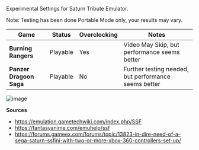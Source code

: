 Experimental Settings for Saturn Tribute Emulator.

Note: Testing has been done Portable Mode only, your results may vary.

| Game | Status | Overclocking | Notes |
| --- | --- | --- | --- |
| **Burning Rangers** | Playable | Yes | Video May Skip, but performance seems better |
| **Panzer Dragoon Saga** | Playable | No | Further testing needed, but performance seems better |

![image](https://user-images.githubusercontent.com/2754819/137221201-849009fc-6fdf-479d-89fc-45dd62dc272f.png)


**Sources**
* https://emulation.gametechwiki.com/index.php/SSF
* https://fantasyanime.com/emuhelp/ssf
* https://forums.gameex.com/forums/topic/13823-in-dire-need-of-a-sega-saturn-ssfini-with-two-or-more-xbox-360-controllers-set-up/
